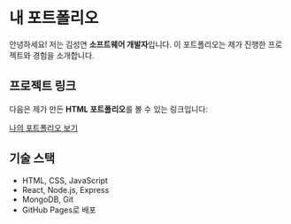 # 내 포트폴리오

안녕하세요! 저는 김성연 **소프트웨어 개발자**입니다. 이 포트폴리오는 제가 진행한 프로젝트와 경험을 소개합니다.

## 프로젝트 링크
다음은 제가 만든 **HTML 포트폴리오**를 볼 수 있는 링크입니다:

[나의 포트폴리오 보기](https://yourusername.github.io/portfolio-site/새%20텍스트%20문서.html)

## 기술 스택
- HTML, CSS, JavaScript
- React, Node.js, Express
- MongoDB, Git
- GitHub Pages로 배포
